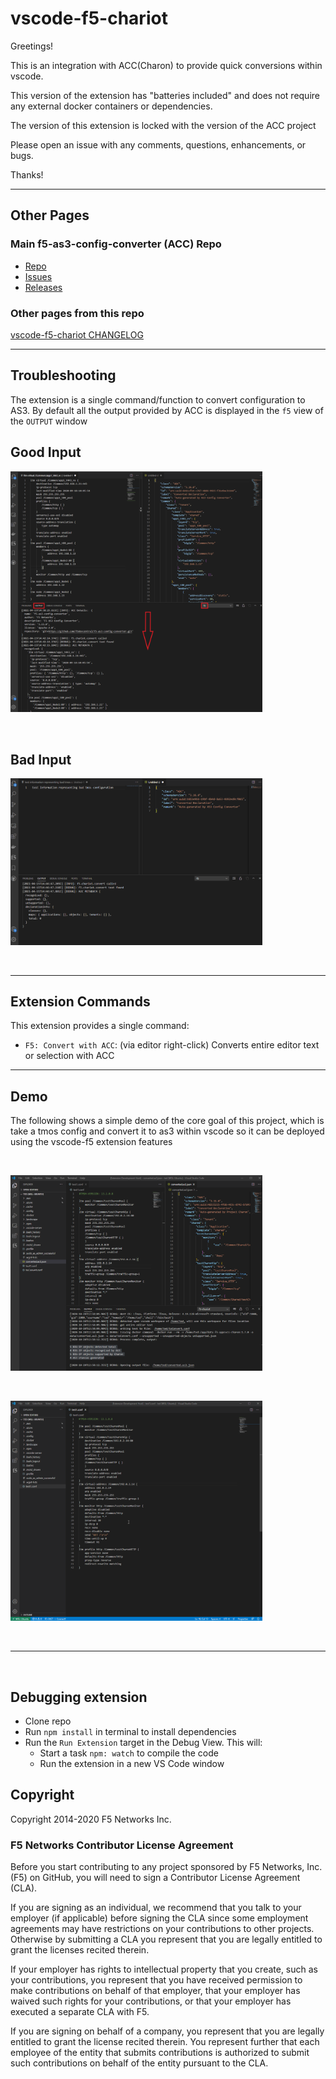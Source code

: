 # vscode-f5-chariot

Greetings!

This is an integration with ACC(Charon) to provide quick conversions within vscode.

This version of the extension has "batteries included" and does not require any external docker containers or dependencies.

The version of this extension is locked with the version of the ACC project

Please open an issue with any comments, questions, enhancements, or bugs.

Thanks!

---

## Other Pages

### Main f5-as3-config-converter (ACC) Repo

* [Repo](https://github.com/f5devcentral/f5-as3-config-converter)
* [Issues](https://github.com/f5devcentral/f5-as3-config-converter/issues)
* [Releases](https://github.com/f5devcentral/f5-as3-config-converter/releases)

### Other pages from this repo

[vscode-f5-chariot CHANGELOG](CHANGELOG.md)

---

## Troubleshooting

The extension is a single command/function to convert configuration to AS3.  By default all the output provided by ACC is displayed in the ``f5`` view of the ``OUTPUT`` window

## Good Input

<!-- ![Basic Ouput Screenshot](./chariot_output_4.15.2021.png) -->
<img src="./chariot_output_4.15.2021.png" alt="drawing" width="80%"/>

&nbsp;

## Bad Input

<!-- ![Basic Ouput None Screenshot](chariot_output_bare_4.15.2021.png) -->
<img src="./chariot_output_bare_4.15.2021.png" alt="drawing" width="80%"/>

&nbsp;

---

## Extension Commands

This extension provides a single command:

* `F5: Convert with ACC`: (via editor right-click) Converts entire editor text or selection with ACC

---

## Demo

The following shows a simple demo of the core goal of this project, which is take a tmos config and convert it to as3 within vscode so it can be deployed using the vscode-f5 extension features

&nbsp;

<!-- ![Basic Ouput Screenshot](./chariotOutput_v0.2.0_10.20.2020.PNG); -->
<img src="./chariotOutput_v0.2.0_10.20.2020.PNG" alt="drawing" width="80%"/>

&nbsp;

<!-- ![Basic Demo](./chariot_demo_v0.2.0_10.20.2020.gif); -->
<img src="./chariot_demo_v0.2.0_10.20.2020.gif" alt="drawing" width="80%"/>

&nbsp;

---

&nbsp;

## Debugging extension

* Clone repo
* Run `npm install` in terminal to install dependencies
* Run the `Run Extension` target in the Debug View. This will:
  * Start a task `npm: watch` to compile the code
  * Run the extension in a new VS Code window

## Copyright

Copyright 2014-2020 F5 Networks Inc.

### F5 Networks Contributor License Agreement

Before you start contributing to any project sponsored by F5 Networks, Inc. (F5) on GitHub, you will need to sign a Contributor License Agreement (CLA).  

If you are signing as an individual, we recommend that you talk to your employer (if applicable) before signing the CLA since some employment agreements may have restrictions on your contributions to other projects. Otherwise by submitting a CLA you represent that you are legally entitled to grant the licenses recited therein.  

If your employer has rights to intellectual property that you create, such as your contributions, you represent that you have received permission to make contributions on behalf of that employer, that your employer has waived such rights for your contributions, or that your employer has executed a separate CLA with F5.

If you are signing on behalf of a company, you represent that you are legally entitled to grant the license recited therein. You represent further that each employee of the entity that submits contributions is authorized to submit such contributions on behalf of the entity pursuant to the CLA.
